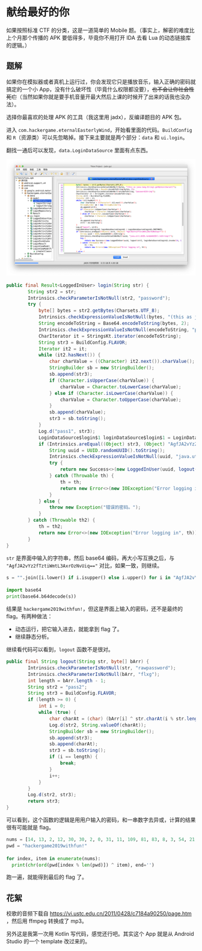# 献给最好的你

如果按照标准 CTF 的分类，这是一道简单的 Mobile 题。（事实上，解密的难度比上个月那个传播的 APK 要低得多，毕竟你不用打开 IDA 去看 Lua 的动态链接库的逻辑。）

## 题解

如果你在模拟器或者真机上运行过，你会发现它只是播放音乐，输入正确的密码就搞定的一个小 App，没有什么破坏性（毕竟什么权限都没要），~~也不会让你社会性死亡~~（当然如果你就是要手机音量开最大然后上课的时候开了出来的话我也没办法）。

选择你最喜欢的处理 APK 的工具（我这里用 jadx），反编译题目的 APK 包。

进入 `com.hackergame.eternalEasterlyWind`，开始看里面的代码。`BuildConfig` 和 `R`（资源类）可以先忽略掉。接下来主要就是两个部分：`data` 和 `ui.login`。

翻找一通后可以发现，`data.LoginDataSource` 里面有点东西。

![1](images/1.png)

```java
public final Result<LoggedInUser> login(String str) {
        String str2 = str;
        Intrinsics.checkParameterIsNotNull(str2, "password");
        try {
            byte[] bytes = str2.getBytes(Charsets.UTF_8);
            Intrinsics.checkExpressionValueIsNotNull(bytes, "(this as java.lang.String).getBytes(charset)");
            String encodeToString = Base64.encodeToString(bytes, 2);
            Intrinsics.checkExpressionValueIsNotNull(encodeToString, "password1String");
            CharIterator it = StringsKt.iterator(encodeToString);
            String str3 = BuildConfig.FLAVOR;
            Iterator it2 = it;
            while (it2.hasNext()) {
                char charValue = ((Character) it2.next()).charValue();
                StringBuilder sb = new StringBuilder();
                sb.append(str3);
                if (Character.isUpperCase(charValue)) {
                    charValue = Character.toLowerCase(charValue);
                } else if (Character.isLowerCase(charValue)) {
                    charValue = Character.toUpperCase(charValue);
                }
                sb.append(charValue);
                str3 = sb.toString();
            }
            Log.d("pass1", str3);
            LoginDataSource$login$1 loginDataSource$login$1 = LoginDataSource$login$1.INSTANCE;
            if (Intrinsics.areEqual((Object) str3, (Object) "AgfJA2vYz2fTztiWmtL3AxrOzNvUiq==")) {
                String uuid = UUID.randomUUID().toString();
                Intrinsics.checkExpressionValueIsNotNull(uuid, "java.util.UUID.randomUUID().toString()");
                try {
                    return new Success<>(new LoggedInUser(uuid, logout(str2, loginDataSource$login$1.invoke(14, 13, 2, 12, 30, 30, 2, 0, 31, 11, 109, 81, 83, 8, 3, 54, 21, 6, 2, 39, 33, 104, 44, 62, 17, 14, 19, 23, 21, 18, 8, 24))));
                } catch (Throwable th) {
                    th = th;
                    return new Error<>(new IOException("Error logging in", th));
                }
            } else {
                throw new Exception("错误的密码。");
            }
        } catch (Throwable th2) {
            th = th2;
            return new Error<>(new IOException("Error logging in", th));
        }
}
```

`str` 是界面中输入的字符串，然后 base64 编码，再大小写互换之后，与 `"AgfJA2vYz2fTztiWmtL3AxrOzNvUiq=="` 对比，如果一致，则继续。

```python
s = "".join([i.lower() if i.isupper() else i.upper() for i in "AgfJA2vYz2fTztiWmtL3AxrOzNvUiq=="])

import base64
print(base64.b64decode(s))
```

结果是 `hackergame2019withfun!`，但这是界面上输入的密码，还不是最终的 flag。有两种做法：

- 动态运行，把它输入进去，就能拿到 flag 了。
- 继续静态分析。

继续看代码可以看到，`logout` 函数不是很对。

```java
public final String logout(String str, byte[] bArr) {
        Intrinsics.checkParameterIsNotNull(str, "rawpassword");
        Intrinsics.checkParameterIsNotNull(bArr, "flxg");
        int length = bArr.length - 1;
        String str2 = "pass2";
        String str3 = BuildConfig.FLAVOR;
        if (length >= 0) {
            int i = 0;
            while (true) {
                char charAt = (char) (bArr[i] ^ str.charAt(i % str.length()));
                Log.d(str2, String.valueOf(charAt));
                StringBuilder sb = new StringBuilder();
                sb.append(str3);
                sb.append(charAt);
                str3 = sb.toString();
                if (i == length) {
                    break;
                }
                i++;
            }
        }
        Log.d(str2, str3);
        return str3;
}
```

可以看到，这个函数的逻辑是用用户输入的密码，和一串数字去异或，计算的结果很有可能就是 flag。

```python
nums = [14, 13, 2, 12, 30, 30, 2, 0, 31, 11, 109, 81, 83, 8, 3, 54, 21, 6, 2, 39, 33, 104, 44, 62, 17, 14, 19, 23, 21, 18, 8, 24]
pwd = "hackergame2019withfun!"

for index, item in enumerate(nums):
  print(chr(ord(pwd[index % len(pwd)]) ^ item), end='')
```

跑一遍，就能得到最后的 flag 了。

## 花絮

校歌的音频下载自 https://vi.ustc.edu.cn/2011/0428/c7184a90250/page.htm ，然后用 ffmpeg 转换成了 mp3。

另外这是我第一次用 Kotlin 写代码，感觉还行吧。其实这个 App 就是从 Android Studio 的一个 template 改过来的。